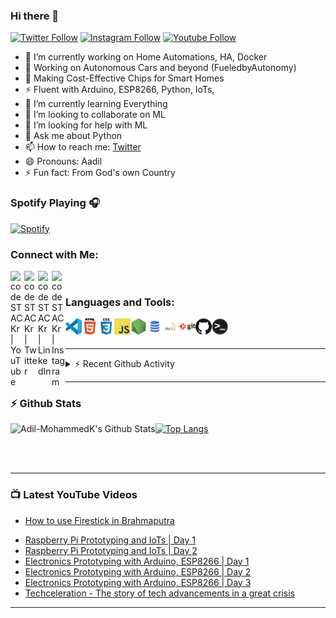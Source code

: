 ### Hi there 👋

[![Twitter Follow](https://img.shields.io/twitter/follow/amark14912?color=1DA1F2&logo=Twitter&style=for-the-badge)](https://twitter.com/intent/follow?original_referer=https%3A%2F%2Fgithub.com%2Famark14912&screen_name=amark14912)
[![Instagram Follow](https://img.shields.io/badge/instagram-%23E4405F.svg?&style=for-the-badge&logo=instagram&logoColor=white)](https://www.instagram.com/adil_kizhakkethil/)
[![Youtube Follow](https://img.shields.io/badge/youtube-%23FF0000.svg?&style=for-the-badge&logo=youtube&logoColor=white)](https://www.youtube.com/channel/UC3xDLg54fpLU3TPQAxQHApQ)

- 🔭 I’m currently working on Home Automations, HA, Docker
- 🚗 Working on Autonomous Cars and beyond (FueledbyAutonomy)
- 💬 Making Cost-Effective Chips for Smart Homes
- ⚡ Fluent with Arduino, ESP8266, Python, IoTs, 
- 🌱 I’m currently learning Everything
- 👯 I’m looking to collaborate on ML
- 🤔 I’m looking for help with ML
- 💬 Ask me about Python
- 📫 How to reach me: [Twitter](https://twitter.com/amark14912)
- 😄 Pronouns: Aadil
- ⚡ Fun fact: From God's own Country

### Spotify Playing 🎧

[![Spotify](https://novatorem.adil-mohammedk.vercel.app/api/spotify)](https://open.spotify.com/user/amark14912?si=SgeR8tRjQkSxYhqmOrH_pg)

### Connect with Me:

[<img align="left" alt="codeSTACKr | YouTube" width="22px" src="https://cdn.jsdelivr.net/npm/simple-icons@v3/icons/youtube.svg" />][youtube]
[<img align="left" alt="codeSTACKr | Twitter" width="22px" src="https://cdn.jsdelivr.net/npm/simple-icons@v3/icons/twitter.svg" />][twitter]
[<img align="left" alt="codeSTACKr | LinkedIn" width="22px" src="https://cdn.jsdelivr.net/npm/simple-icons@v3/icons/linkedin.svg" />][linkedin]
[<img align="left" alt="codeSTACKr | Instagram" width="22px" src="https://cdn.jsdelivr.net/npm/simple-icons@v3/icons/instagram.svg" />][instagram]

<br />

### Languages and Tools:

<img align="left" alt="Visual Studio Code" width="26px" src="https://raw.githubusercontent.com/github/explore/80688e429a7d4ef2fca1e82350fe8e3517d3494d/topics/visual-studio-code/visual-studio-code.png" />
<img align="left" alt="HTML5" width="26px" src="https://raw.githubusercontent.com/github/explore/80688e429a7d4ef2fca1e82350fe8e3517d3494d/topics/html/html.png" />
<img align="left" alt="CSS3" width="26px" src="https://raw.githubusercontent.com/github/explore/80688e429a7d4ef2fca1e82350fe8e3517d3494d/topics/css/css.png" />
<img align="left" alt="JavaScript" width="26px" src="https://raw.githubusercontent.com/github/explore/80688e429a7d4ef2fca1e82350fe8e3517d3494d/topics/javascript/javascript.png" />
<img align="left" alt="Node.js" width="26px" src="https://raw.githubusercontent.com/github/explore/80688e429a7d4ef2fca1e82350fe8e3517d3494d/topics/nodejs/nodejs.png" />
<img align="left" alt="SQL" width="26px" src="https://raw.githubusercontent.com/github/explore/80688e429a7d4ef2fca1e82350fe8e3517d3494d/topics/sql/sql.png" />
<img align="left" alt="MySQL" width="26px" src="https://raw.githubusercontent.com/github/explore/80688e429a7d4ef2fca1e82350fe8e3517d3494d/topics/mysql/mysql.png" />
<img align="left" alt="Git" width="26px" src="https://raw.githubusercontent.com/github/explore/80688e429a7d4ef2fca1e82350fe8e3517d3494d/topics/git/git.png" />
<img align="left" alt="GitHub" width="26px" src="https://raw.githubusercontent.com/github/explore/78df643247d429f6cc873026c0622819ad797942/topics/github/github.png" />
<img align="left" alt="Terminal" width="26px" src="https://raw.githubusercontent.com/github/explore/80688e429a7d4ef2fca1e82350fe8e3517d3494d/topics/terminal/terminal.png" />

<br />
<br />

---

<details>
  <summary>⚡ Recent Github Activity</summary>
  <!--START_SECTION:activity-->
1. 🗣 Commented on [#28602](https://github.com/home-assistant/core/issues/28602) in [home-assistant/core](https://github.com/home-assistant/core)
  <!--END_SECTION:activity-->
  
</details>

---

### ⚡ Github Stats
<img align="left" alt="Adil-MohammedK's Github Stats" src="https://github-readme-stats.adil-mohammedk.vercel.app/api?username=Adil-MohammedK&show_icons=true&hide_border=true&count_private=true&theme=tokyonight" />  

[![Top Langs](https://github-readme-stats.adil-mohammedk.vercel.app/api/top-langs/?username=Adil-MohammedK&layout=compact&theme=tokyonight)](https://github.com/anuraghazra/github-readme-stats)  

<br></br>

---

### 📺 Latest YouTube Videos

<!-- YOUTUBE:START -->
- [How to use Firestick in Brahmaputra](https://www.youtube.com/watch?v=1ZMMIwnTK7M)
<!-- YOUTUBE:END -->
- [Raspberry Pi Prototyping and IoTs | Day 1](https://www.youtube.com/watch?v=tHjtMWdEH8o&t=5s)
- [Raspberry Pi Prototyping and IoTs | Day 2](https://youtu.be/32koWwLy9_0)
- [Electronics Prototyping with Arduino, ESP8266 | Day 1](https://www.youtube.com/watch?v=BtrsFcH2gKg&t=284s)
- [Electronics Prototyping with Arduino, ESP8266 | Day 2](https://www.youtube.com/watch?v=36rADp0Hd5k&t=3232s)
- [Electronics Prototyping with Arduino, ESP8266 | Day 3](https://www.youtube.com/watch?v=KapYJEBXdgQ&t=110s)
- [Techceleration - The story of tech advancements in a great crisis](https://www.youtube.com/watch?v=NxC0EarMAyQ&t=65s)
---

[website]: https://codeSTACKr.com
[twitter]: https://twitter.com/amark14912
[youtube]: https://www.youtube.com/channel/UC3xDLg54fpLU3TPQAxQHApQ
[instagram]: https://instagram.com/adil_kizhakkethil
[linkedin]: https://www.linkedin.com/in/adil-mohammed-065603155/

